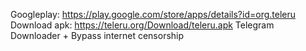 Googleplay: https://play.google.com/store/apps/details?id=org.teleru
Download apk: https://teleru.org/Download/teleru.apk
Telegram Downloader + Bypass internet censorship 
